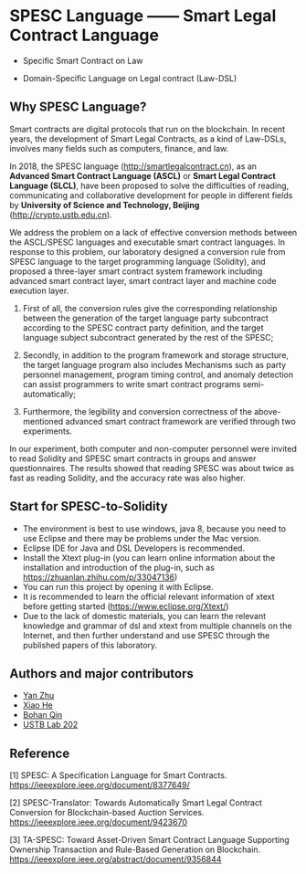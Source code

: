# SPESC Language —— Smart Legal Contract Language
* Specific Smart Contract on Law 

* Domain-Specific Language on Legal contract (Law-DSL)

## Why SPESC Language?
  Smart contracts are digital protocols that run on the blockchain. In recent years, the development of Smart Legal Contracts, as a kind of Law-DSLs, involves many fields such as computers, finance, and law. 
  
  In 2018, the SPESC language (http://smartlegalcontract.cn), as an **Advanced Smart Contract Language (ASCL)** or **Smart Legal Contract Language (SLCL)**, have been proposed to solve the difficulties of reading, communicating and collaborative development for people in different fields by **University of Science and Technology, Beijing** (http://crypto.ustb.edu.cn). 
  
  We address the problem on a lack of effective conversion methods between the ASCL/SPESC languages and executable smart contract languages. In response to this problem, our laboratory designed a conversion rule from SPESC language to the target programming language (Solidity), and proposed a three-layer smart contract system framework including advanced smart contract layer, smart contract layer and machine code execution layer. 
  
  1)	First of all, the conversion rules give the corresponding relationship between the generation of the target language party subcontract according to the SPESC contract party definition, and the target language subject subcontract generated by the rest of the SPESC; 

2)	Secondly, in addition to the program framework and storage structure, the target language program also includes Mechanisms such as party personnel management, program timing control, and anomaly detection can assist programmers to write smart contract programs semi-automatically; 

3)	Furthermore, the legibility and conversion correctness of the above-mentioned advanced smart contract framework are verified through two experiments. 

In our experiment, both computer and non-computer personnel were invited to read Solidity and SPESC smart contracts in groups and answer questionnaires. The results showed that reading SPESC was about twice as fast as reading Solidity, and the accuracy rate was also higher. 

  
## Start for SPESC-to-Solidity
* The environment is best to use windows, java 8, because you need to use Eclipse and there may be problems under the Mac version.
* Eclipse IDE for Java and DSL Developers is recommended.
* Install the Xtext plug-in (you can learn online information about the installation and introduction of the plug-in, such as https://zhuanlan.zhihu.com/p/33047136)
* You can run this project by opening it with Eclipse.
* It is recommended to learn the official relevant information of xtext before getting started (https://www.eclipse.org/Xtext/)
* Due to the lack of domestic materials, you can learn the relevant knowledge and grammar of dsl and xtext from multiple channels on the Internet, and then further understand and use SPESC through the published papers of this laboratory.

## Authors and major contributors

* [Yan Zhu](http://scce.ustb.edu.cn/shiziduiwu/jiaoshixinxi/2018-04-12/66.html)
* [Xiao He](http://faculty.ustb.edu.cn/XiaoHe/zh_CN/index.htm)
* [Bohan Qin](https://orcid.org/0000-0003-0413-1182)
* [USTB Lab 202](https://github.com/USTB-InternetSecurityLab)

## Reference
[1] SPESC: A Specification Language for Smart Contracts. https://ieeexplore.ieee.org/document/8377649/

[2] SPESC-Translator: Towards Automatically Smart Legal Contract Conversion for Blockchain-based Auction Services. https://ieeexplore.ieee.org/document/9423670

[3] TA-SPESC: Toward Asset-Driven Smart Contract Language Supporting Ownership Transaction and Rule-Based Generation on Blockchain. https://ieeexplore.ieee.org/abstract/document/9356844
